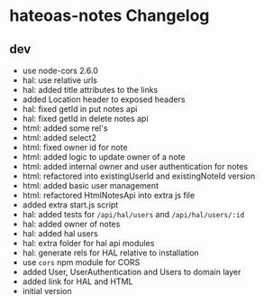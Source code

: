 # hateoas-notes Changelog

## dev

* use node-cors 2.6.0
* hal: use relative urls
* hal: added title attributes to the links
* added Location header to exposed headers
* hal: fixed getId in put notes api
* hal: fixed getId in delete notes api
* html: added some rel's
* html: added select2
* html: fixed owner id for note
* html: added logic to update owner of a note
* html: added internal owner and user authentication for notes
* html: refactored into existingUserId and existingNoteId version
* html: added basic user management
* html: refactored HtmlNotesApi into extra js file
* added extra start.js script
* hal: added tests for `/api/hal/users` and `/api/hal/users/:id`
* hal: added owner of notes
* hal: added hal users
* hal: extra folder for hal api modules
* hal: generate rels for HAL relative to installation
* use `cors` npm module for CORS
* added User, UserAuthentication and Users to domain layer
* added link for HAL and HTML
* initial version
